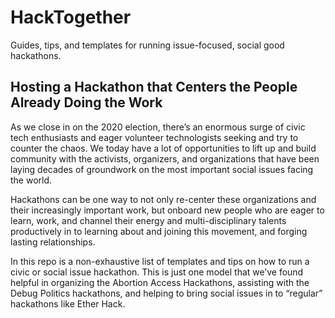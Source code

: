 # HackTogether
Guides, tips, and templates for running issue-focused, social good hackathons.

## Hosting a Hackathon that Centers the People Already Doing the Work

As we close in on the 2020 election, there’s an enormous surge of civic tech enthusiasts and eager volunteer technologists seeking and try to counter the chaos. We today have a lot of opportunities to lift up and build community with the activists, organizers, and organizations that have been laying decades of groundwork on the most important social issues facing the world.

Hackathons can be one way to not only re-center these organizations and their increasingly important work, but onboard new people who are eager to learn, work, and channel their energy and multi-disciplinary talents productively in to learning about and joining this movement, and forging lasting relationships.

In this repo is a non-exhaustive list of templates and tips on how to run a civic or social issue hackathon. This is just one model that we’ve found helpful in organizing the Abortion Access Hackathons, assisting with the Debug Politics hackathons, and helping to bring social issues in to “regular” hackathons like Ether Hack.

